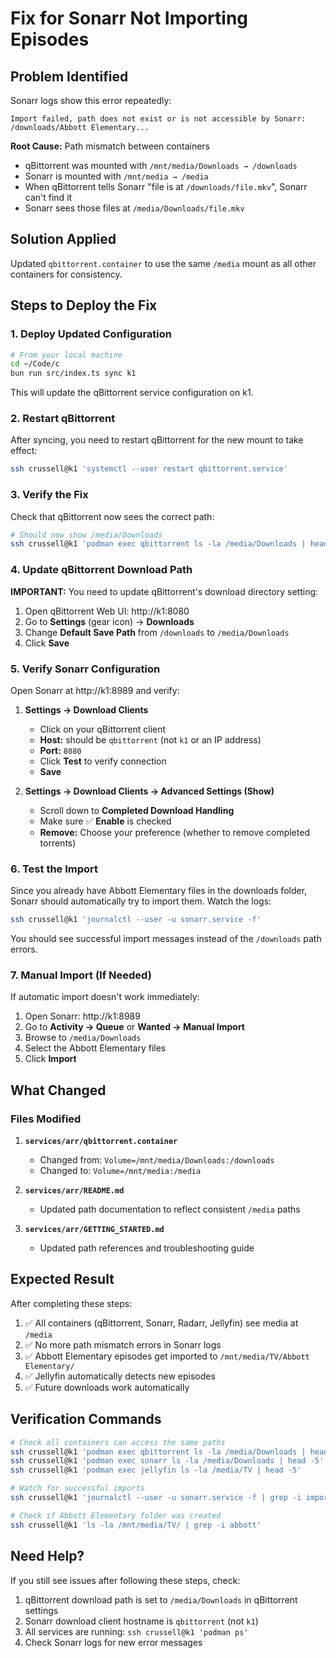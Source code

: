 # Fix for Sonarr Not Importing Episodes

## Problem Identified

Sonarr logs show this error repeatedly:
```
Import failed, path does not exist or is not accessible by Sonarr: /downloads/Abbott Elementary...
```

**Root Cause:** Path mismatch between containers
- qBittorrent was mounted with `/mnt/media/Downloads → /downloads`
- Sonarr is mounted with `/mnt/media → /media`
- When qBittorrent tells Sonarr "file is at `/downloads/file.mkv`", Sonarr can't find it
- Sonarr sees those files at `/media/Downloads/file.mkv`

## Solution Applied

Updated `qbittorrent.container` to use the same `/media` mount as all other containers for consistency.

## Steps to Deploy the Fix

### 1. Deploy Updated Configuration

```bash
# From your local machine
cd ~/Code/c
bun run src/index.ts sync k1
```

This will update the qBittorrent service configuration on k1.

### 2. Restart qBittorrent

After syncing, you need to restart qBittorrent for the new mount to take effect:

```bash
ssh crussell@k1 'systemctl --user restart qbittorrent.service'
```

### 3. Verify the Fix

Check that qBittorrent now sees the correct path:

```bash
# Should now show /media/Downloads
ssh crussell@k1 'podman exec qbittorrent ls -la /media/Downloads | head -10'
```

### 4. Update qBittorrent Download Path

**IMPORTANT:** You need to update qBittorrent's download directory setting:

1. Open qBittorrent Web UI: http://k1:8080
2. Go to **Settings** (gear icon) → **Downloads**
3. Change **Default Save Path** from `/downloads` to `/media/Downloads`
4. Click **Save**

### 5. Verify Sonarr Configuration

Open Sonarr at http://k1:8989 and verify:

1. **Settings → Download Clients**
   - Click on your qBittorrent client
   - **Host:** should be `qbittorrent` (not `k1` or an IP address)
   - **Port:** `8080`
   - Click **Test** to verify connection
   - **Save**

2. **Settings → Download Clients → Advanced Settings (Show)**
   - Scroll down to **Completed Download Handling**
   - Make sure ✅ **Enable** is checked
   - **Remove:** Choose your preference (whether to remove completed torrents)

### 6. Test the Import

Since you already have Abbott Elementary files in the downloads folder, Sonarr should automatically try to import them. Watch the logs:

```bash
ssh crussell@k1 'journalctl --user -u sonarr.service -f'
```

You should see successful import messages instead of the `/downloads` path errors.

### 7. Manual Import (If Needed)

If automatic import doesn't work immediately:

1. Open Sonarr: http://k1:8989
2. Go to **Activity → Queue** or **Wanted → Manual Import**
3. Browse to `/media/Downloads`
4. Select the Abbott Elementary files
5. Click **Import**

## What Changed

### Files Modified

1. **`services/arr/qbittorrent.container`**
   - Changed from: `Volume=/mnt/media/Downloads:/downloads`
   - Changed to: `Volume=/mnt/media:/media`

2. **`services/arr/README.md`**
   - Updated path documentation to reflect consistent `/media` paths

3. **`services/arr/GETTING_STARTED.md`**
   - Updated path references and troubleshooting guide

## Expected Result

After completing these steps:

1. ✅ All containers (qBittorrent, Sonarr, Radarr, Jellyfin) see media at `/media`
2. ✅ No more path mismatch errors in Sonarr logs
3. ✅ Abbott Elementary episodes get imported to `/mnt/media/TV/Abbott Elementary/`
4. ✅ Jellyfin automatically detects new episodes
5. ✅ Future downloads work automatically

## Verification Commands

```bash
# Check all containers can access the same paths
ssh crussell@k1 'podman exec qbittorrent ls -la /media/Downloads | head -5'
ssh crussell@k1 'podman exec sonarr ls -la /media/Downloads | head -5'
ssh crussell@k1 'podman exec jellyfin ls -la /media/TV | head -5'

# Watch for successful imports
ssh crussell@k1 'journalctl --user -u sonarr.service -f | grep -i import'

# Check if Abbott Elementary folder was created
ssh crussell@k1 'ls -la /mnt/media/TV/ | grep -i abbott'
```

## Need Help?

If you still see issues after following these steps, check:
1. qBittorrent download path is set to `/media/Downloads` in qBittorrent settings
2. Sonarr download client hostname is `qbittorrent` (not `k1`)
3. All services are running: `ssh crussell@k1 'podman ps'`
4. Check Sonarr logs for new error messages

